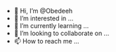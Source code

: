 - 👋 Hi, I’m @Obedeeh
- 👀 I’m interested in ...
- 🌱 I’m currently learning ...
- 💞️ I’m looking to collaborate on ...
- 📫 How to reach me ...

<!---
Obedeeh/Obedeeh is a ✨ special ✨ repository because its `README.md` (this file) appears on your GitHub profile.
You can click the Preview link to take a look at your changes.
--->

